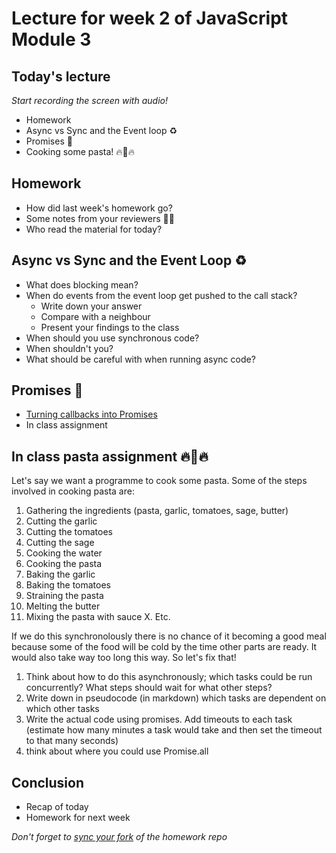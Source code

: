 # Lecture for week 2 of JavaScript Module 3

## Today's lecture
*Start recording the screen with audio!*
* Homework
* Async vs Sync and the Event loop ♻️
* Promises 💍
* Cooking some pasta! 🔥🍝🔥

## Homework
* How did last week's homework go?
* Some notes from your reviewers 👨‍🏫
* Who read the material for today?

## Async vs Sync and the Event Loop ♻️
* What does blocking mean?
* When do events from the event loop get pushed to the call stack?
    - Write down your answer
    - Compare with a neighbour
    - Present your findings to the class
* When should you use synchronous code?
* When shouldn't you?
* What should be careful with when running async code?

## Promises 💍
* [Turning callbacks into Promises](https://codepen.io/Razpudding/pen/vrgKmR)
* In class assignment

## In class pasta assignment 🔥🍝🔥
Let's say we want a programme to cook some pasta. Some of the steps involved in cooking pasta are:
1. Gathering the ingredients (pasta, garlic, tomatoes, sage, butter)
2. Cutting the garlic
3. Cutting the tomatoes
4. Cutting the sage
4. Cooking the water
5. Cooking the pasta
6. Baking the garlic
6. Baking the tomatoes
7. Straining the pasta
8. Melting the butter
6. Mixing the pasta with sauce
X. Etc.

If we do this synchronolously there is no chance of it becoming a good meal because some of the food will be cold by the time other parts are ready. It would also take way too long this way. So let's fix that!
1. Think about how to do this asynchronously; which tasks could be run concurrently? What steps should wait for what other steps?
2. Write down in pseudocode (in markdown) which tasks are dependent on which other tasks
3. Write the actual code using promises. Add timeouts to each task (estimate how many minutes a task would take and then set the timeout to that many seconds)
4. think about where you could use Promise.all

## Conclusion
* Recap of today
* Homework for next week

*Don't forget to [sync your fork](https://gist.github.com/remarcmij/63c6bd072a6682dd716af4c14aaa3227) of the homework repo*